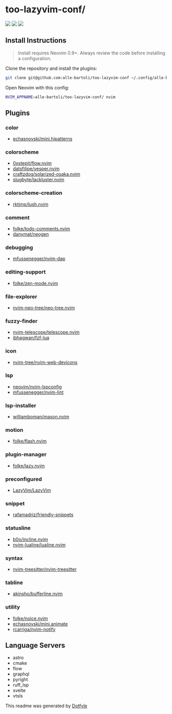 # too-lazyvim-conf/

<a href="https://dotfyle.com/alle-bartoli/too-lazyvim-conf"><img src="https://dotfyle.com/alle-bartoli/too-lazyvim-conf/badges/plugins?style=flat" /></a>
<a href="https://dotfyle.com/alle-bartoli/too-lazyvim-conf"><img src="https://dotfyle.com/alle-bartoli/too-lazyvim-conf/badges/leaderkey?style=flat" /></a>
<a href="https://dotfyle.com/alle-bartoli/too-lazyvim-conf"><img src="https://dotfyle.com/alle-bartoli/too-lazyvim-conf/badges/plugin-manager?style=flat" /></a>

## Install Instructions

> Install requires Neovim 0.9+. Always review the code before installing a configuration.

Clone the repository and install the plugins:

```sh
git clone git@github.com:alle-bartoli/too-lazyvim-conf ~/.config/alle-bartoli/too-lazyvim-conf
```

Open Neovim with this config:

```sh
NVIM_APPNAME=alle-bartoli/too-lazyvim-conf/ nvim
```

## Plugins

### color

- [echasnovski/mini.hipatterns](https://dotfyle.com/plugins/echasnovski/mini.hipatterns)

### colorscheme

- [0xstepit/flow.nvim](https://dotfyle.com/plugins/0xstepit/flow.nvim)
- [datsfilipe/vesper.nvim](https://dotfyle.com/plugins/datsfilipe/vesper.nvim)
- [craftzdog/solarized-osaka.nvim](https://dotfyle.com/plugins/craftzdog/solarized-osaka.nvim)
- [slugbyte/lackluster.nvim](https://dotfyle.com/plugins/slugbyte/lackluster.nvim)

### colorscheme-creation

- [rktjmp/lush.nvim](https://dotfyle.com/plugins/rktjmp/lush.nvim)

### comment

- [folke/todo-comments.nvim](https://dotfyle.com/plugins/folke/todo-comments.nvim)
- [danymat/neogen](https://dotfyle.com/plugins/danymat/neogen)

### debugging

- [mfussenegger/nvim-dap](https://dotfyle.com/plugins/mfussenegger/nvim-dap)

### editing-support

- [folke/zen-mode.nvim](https://dotfyle.com/plugins/folke/zen-mode.nvim)

### file-explorer

- [nvim-neo-tree/neo-tree.nvim](https://dotfyle.com/plugins/nvim-neo-tree/neo-tree.nvim)

### fuzzy-finder

- [nvim-telescope/telescope.nvim](https://dotfyle.com/plugins/nvim-telescope/telescope.nvim)
- [ibhagwan/fzf-lua](https://dotfyle.com/plugins/ibhagwan/fzf-lua)

### icon

- [nvim-tree/nvim-web-devicons](https://dotfyle.com/plugins/nvim-tree/nvim-web-devicons)

### lsp

- [neovim/nvim-lspconfig](https://dotfyle.com/plugins/neovim/nvim-lspconfig)
- [mfussenegger/nvim-lint](https://dotfyle.com/plugins/mfussenegger/nvim-lint)

### lsp-installer

- [williamboman/mason.nvim](https://dotfyle.com/plugins/williamboman/mason.nvim)

### motion

- [folke/flash.nvim](https://dotfyle.com/plugins/folke/flash.nvim)

### plugin-manager

- [folke/lazy.nvim](https://dotfyle.com/plugins/folke/lazy.nvim)

### preconfigured

- [LazyVim/LazyVim](https://dotfyle.com/plugins/LazyVim/LazyVim)

### snippet

- [rafamadriz/friendly-snippets](https://dotfyle.com/plugins/rafamadriz/friendly-snippets)

### statusline

- [b0o/incline.nvim](https://dotfyle.com/plugins/b0o/incline.nvim)
- [nvim-lualine/lualine.nvim](https://dotfyle.com/plugins/nvim-lualine/lualine.nvim)

### syntax

- [nvim-treesitter/nvim-treesitter](https://dotfyle.com/plugins/nvim-treesitter/nvim-treesitter)

### tabline

- [akinsho/bufferline.nvim](https://dotfyle.com/plugins/akinsho/bufferline.nvim)

### utility

- [folke/noice.nvim](https://dotfyle.com/plugins/folke/noice.nvim)
- [echasnovski/mini.animate](https://dotfyle.com/plugins/echasnovski/mini.animate)
- [rcarriga/nvim-notify](https://dotfyle.com/plugins/rcarriga/nvim-notify)

## Language Servers

- astro
- cmake
- flow
- graphql
- pyright
- ruff_lsp
- svelte
- vtsls

This readme was generated by [Dotfyle](https://dotfyle.com)
